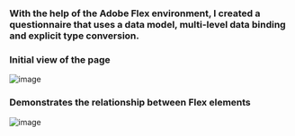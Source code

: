 ### With the help of the Adobe Flex environment, I created a questionnaire that uses a data model, multi-level data binding and explicit type conversion.

### Initial view of the page
![image](https://github.com/user-attachments/assets/571e470b-cb04-4ff2-b143-ec4d19cd12a4)

### Demonstrates the relationship between Flex elements
![image](https://github.com/user-attachments/assets/848efc4b-c2f3-4bf0-9cd6-7ed942e6cbb9)
